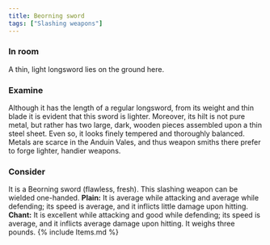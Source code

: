 ```yaml
---
title: Beorning sword
tags: ["Slashing weapons"]
---
```

### In room

A thin, light longsword lies on the ground here.

### Examine

Although it has the length of a regular longsword, from its weight and
thin
blade it is evident that this sword is lighter. Moreover, its hilt is
not
pure metal, but rather has two large, dark, wooden pieces assembled upon
a
thin steel sheet. Even so, it looks finely tempered and thoroughly
balanced.
Metals are scarce in the Anduin Vales, and thus weapon smiths there
prefer to
forge lighter, handier weapons.

### Consider

It is a Beorning sword (flawless, fresh).
This slashing weapon can be wielded one-handed.
**Plain:** It is average while attacking and average while defending;
its speed is average, and it inflicts little damage upon hitting.
**Chant:** It is excellent while attacking and good while defending; its
speed is average, and it inflicts average damage upon hitting.
It weighs three pounds.
{% include Items.md %}
